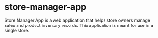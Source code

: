 # store-manager-app
Store Manager App is a web application that helps store owners manage sales and product inventory records. This application is meant for use in a single store.
